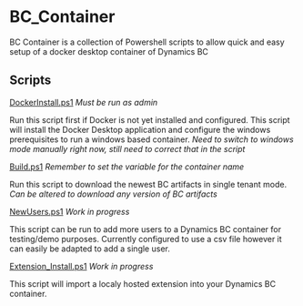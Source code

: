 # BC_Container
BC Container is a collection of Powershell scripts to allow quick and easy setup of a docker desktop container of Dynamics BC

## Scripts 
[DockerInstall.ps1](https://github.com/MEaly-Icepts/BC_Container/blob/master/DockerInstall.ps1) *Must be run as admin*  

Run this script first if Docker is not yet installed and configured. This script will install the Docker Desktop application and configure the windows prerequisites to run a windows based container. *Need to switch to windows mode manually right now, still need to correct that in the script*

[Build.ps1](https://github.com/MEaly-Icepts/BC_Container/blob/master/Build.ps1) *Remember to set the variable for the container name*

Run this script to download the newest BC artifacts in single tenant mode. *Can be altered to download any version of BC artifacts*

[NewUsers.ps1](https://github.com/MEaly-Icepts/BC_Container/blob/master/NewUsers.ps1) *Work in progress*

This script can be run to add more users to a Dynamics BC container for testing/demo purposes. Currently configured to use a csv file however it can easily be adapted to add a single user. 

[Extension_Install.ps1](https://github.com/MEaly-Icepts/BC_Container/blob/master/Extension_Install.ps1) *Work in progress*

This script will import a localy hosted extension into your Dynamics BC container. 